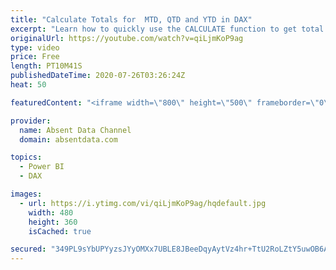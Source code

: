 ```yaml
---
title: "Calculate Totals for  MTD, QTD and YTD in DAX"
excerpt: "Learn how to quickly use the CALCULATE function to get total from year to date, month to date and quarter to date in Power BI using a Calendar table and time intelligence functions in DAX."
originalUrl: https://youtube.com/watch?v=qiLjmKoP9ag
type: video
price: Free
length: PT10M41S
publishedDateTime: 2020-07-26T03:26:24Z
heat: 50

featuredContent: "<iframe width=\"800\" height=\"500\" frameborder=\"0\" src=\"https://www.youtube.com/embed/qiLjmKoP9ag\" allow=\"accelerometer; autoplay; encrypted-media; gyroscope; picture-in-picture\" allowfullscreen></iframe>"

provider:
  name: Absent Data Channel
  domain: absentdata.com

topics:
  - Power BI
  - DAX

images:
  - url: https://i.ytimg.com/vi/qiLjmKoP9ag/hqdefault.jpg
    width: 480
    height: 360
    isCached: true

secured: "349PL9sYbUPYyzsJYyOMXx7UBLE8JBeeDqyAytVz4hr+TtU2RoLZtY5uwOB6A5HclFBBEJYRfpWHYd6iiRRUfVXueZmg6mSmTOvwTFsvGznBJw0aBeFKz1ODEfzuLOQHWyNIWMju92m82+J0xA1HjlnCY756wziWhus3BSZdPba/9MYwK73yX5LdUZROjw5wFgKBbShkH6quXGch09lJ8baijQOjZNM35uv5Fcs4V6CJg80NsqketSCChJd5UAfmvXelL4RvtAinQ/usmsTFG4czuiuJAUgpZrTAd14iPmpZ7rG+TVjLOveB4AQVPTHs9fRBiDsVjmC7jkSkDugvhw4YBQ7pPoc1NzF7t+WI5ZRnrr+OjS2+THYlPCSfPZs12tlQaQJj3E74KnqhkzB8hpKc42WharetLqqFimomXYE=;dCMW4nMMrwMN8rEaPRYcxA=="
---
```


